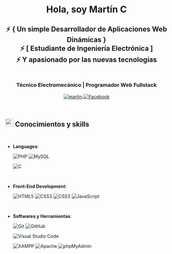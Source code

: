 <h1 align="center">  Hola, soy Martín C </h3>
<h2 align="center"> ⚡ { Un simple Desarrollador de Aplicaciones Web Dinámicas } <br>⚡ [ Estudiante de Ingeniería Electrónica ] <br>⚡ Y apasionado por las nuevas tecnologías <br><br> </h2>


<h3 align="center">Técnico Electromecánico | Programador Web Fullstack </h3>
<p align="center">
<a href="https://www.linkedin.com/in/martin-contreras-797350210/" target="_blank">
  <img align="center" src="https://img.shields.io/badge/LinkedIn-%230077B5.svg?style=for-the-badge&logo=linkedin&logoColor=white" alt="martin" />
</a><a href="https://www.facebook.com/martin.contreras.794/" target="_blank">
  <img align="center" src="https://img.shields.io/badge/Facebook-%23D3D3D3.svg?style=for-the-badge&logo=facebook&logoColor=1877F2" alt="Facebook" />
</a>
</p>

<br>

## <img src="https://media2.giphy.com/media/QssGEmpkyEOhBCb7e1/giphy.gif?cid=ecf05e47a0n3gi1bfqntqmob8g9aid1oyj2wr3ds3mg700bl&rid=giphy.gif" width ="25"><b> Conocimientos y skills</b>
<br>

<p align="center">

- **Languages**:
    
    ![PHP](https://img.shields.io/badge/PHP-777BB4?style=for-the-badge&logo=php&logoColor=white)
    ![MySQL](https://img.shields.io/badge/MySQL-4479A1?style=for-the-badge&logo=mysql&logoColor=white)

    ![C](https://img.shields.io/badge/C%20-%232370ED.svg?style=for-the-badge&logo=c&logoColor=white)
    
    

<br>   
    
- **Front-End Development**:

   ![HTML5](https://img.shields.io/badge/HTML5%20-%23E34F26.svg?style=for-the-badge&logo=html5&logoColor=white)
   ![CSS3](https://img.shields.io/badge/CSS%20-%231572B6.svg?style=for-the-badge&logo=css3&logoColor=white)
   ![CSS3](https://img.shields.io/badge/CSS3-1572B6?style=for-the-badge&logo=css3&logoColor=white)
   ![JavaScript](https://img.shields.io/badge/JavaScript%20-%23F7DF1E.svg?style=for-the-badge&logo=javascript&logoColor=black)




<br>

- **Softwares y Herramientas**:

    ![Git](https://img.shields.io/badge/git-%23F05033.svg?style=for-the-badge&logo=git&logoColor=white)
    ![GitHub](https://img.shields.io/badge/github-%23121011.svg?style=for-the-badge&logo=github&logoColor=white)
    
    ![Visual Studio Code](https://img.shields.io/badge/Visual%20Studio%20Code-0078d7.svg?style=for-the-badge&logo=visual-studio-code&logoColor=white)
    

    
    ![XAMPP](https://img.shields.io/badge/XAMPP-FB7A24?style=for-the-badge&logo=xampp&logoColor=white)
    ![Apache](https://img.shields.io/badge/Apache-D22128?style=for-the-badge&logo=apache&logoColor=white)
    ![phpMyAdmin](https://img.shields.io/badge/phpMyAdmin-6C78AF?style=for-the-badge&logo=phpmyadmin&logoColor=white)

   
</p>


<!--
**jahcr1/jahcr1** is a ✨ _special_ ✨ repository because its `README.md` (this file) appears on your GitHub profile.

Here are some ideas to get you started:

- 🔭 I’m currently working on ...
- 🌱 I’m currently learning ...
- 👯 I’m looking to collaborate on ...
- 🤔 I’m looking for help with ...
- 💬 Ask me about ...
- 📫 How to reach me: ...
- 😄 Pronouns: ...
- ⚡ Fun fact: ...
-->
